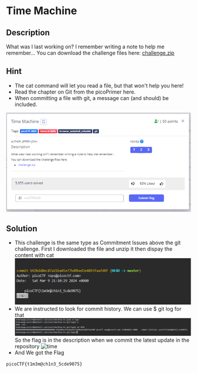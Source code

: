 # **Time Machine**
## **Description**
What was I last working on? I remember writing a note to help me remember...
You can download the challenge files here:
[challenge.zip](https://artifacts.picoctf.net/c_titan/67/challenge.zip)
## **Hint**
- The cat command will let you read a file, but that won't help you here!
- Read the chapter on Git from the picoPrimer here.
- When committing a file with git, a message can (and should) be included.
  
![time](./images/time.PNG)
## **Solution**
- This challenge is the same type as Commitment Issues above the git challenge. First I downloaded the file and unzip it then dispay the content with cat
  ![time](./images/time1.PNG)
- We are instructed to look for commit history. We can use $ git log for that
  ![time](./images/time2.PNG)
So the flag is in the description when we commit the latest update in the repository
  ![time](./images/time3.PNG)
- And We got the Flag
```
picoCTF{t1m3m@ch1n3_5cde9075}
```
